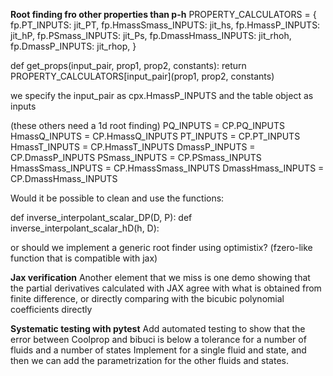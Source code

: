 


**Root finding fro other properties than p-h**
PROPERTY_CALCULATORS = {
    fp.PT_INPUTS: jit_PT,
    fp.HmassSmass_INPUTS: jit_hs,
    fp.HmassP_INPUTS: jit_hP,
    fp.PSmass_INPUTS: jit_Ps,
    fp.DmassHmass_INPUTS: jit_rhoh,
    fp.DmassP_INPUTS: jit_rhop,
}

def get_props(input_pair, prop1, prop2, constants):
    return PROPERTY_CALCULATORS[input_pair](prop1, prop2, constants)


we specify the input_pair as cpx.HmassP_INPUTS and the table object as inputs


(these others need a 1d root finding)
PQ_INPUTS = CP.PQ_INPUTS
HmassQ_INPUTS = CP.HmassQ_INPUTS
PT_INPUTS = CP.PT_INPUTS
HmassT_INPUTS = CP.HmassT_INPUTS
DmassP_INPUTS = CP.DmassP_INPUTS
PSmass_INPUTS = CP.PSmass_INPUTS
HmassSmass_INPUTS = CP.HmassSmass_INPUTS
DmassHmass_INPUTS = CP.DmassHmass_INPUTS

Would it be possible to clean and use the functions:

def inverse_interpolant_scalar_DP(D, P):
def inverse_interpolant_scalar_hD(h, D):

or should we implement a generic root finder using optimistix? (fzero-like function that is compatible with jax)


**Jax verification**
Another element that we miss is one demo showing that the partial derivatives calculated with JAX agree with what is obtained from finite difference, or directly comparing with the bicubic polynomial coefficients directly


**Systematic testing with pytest**
Add automated testing to show that the error between Coolprop and bibuci is below a tolerance for a number of fluids and a number of states
Implement for a single fluid and state, and then we can add the parametrization for the other fluids and states.
